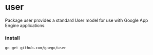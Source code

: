 # user


Package user provides a standard User model for use with Google App
Engine applications

### install ###
``
  go get github.com/gaego/user
``
